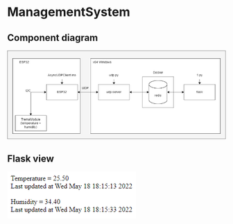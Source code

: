 # ManagementSystem

## Component diagram

![alt text](ManagementSystem.png "ManagementSystem")

## Flask view

![alt text](flask_view.png "Flask View")
